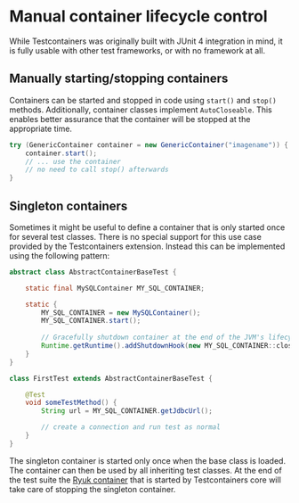 # Manual container lifecycle control

While Testcontainers was originally built with JUnit 4 integration in mind, it is fully usable with other test 
frameworks, or with no framework at all.

## Manually starting/stopping containers

Containers can be started and stopped in code using `start()` and `stop()` methods. Additionally, container classes
implement `AutoCloseable`. This enables better assurance that the container will be stopped at the appropriate time.

```java
try (GenericContainer container = new GenericContainer("imagename")) {
    container.start();
    // ... use the container
    // no need to call stop() afterwards
}
```

## Singleton containers

Sometimes it might be useful to define a container that is only started once for several test classes.
There is no special support for this use case provided by the Testcontainers extension.
Instead this can be implemented using the following pattern:

```java
abstract class AbstractContainerBaseTest {

    static final MySQLContainer MY_SQL_CONTAINER;

    static {
        MY_SQL_CONTAINER = new MySQLContainer();
        MY_SQL_CONTAINER.start();
        
        // Gracefully shutdown container at the end of the JVM's lifecycle.
        Runtime.getRuntime().addShutdownHook(new MY_SQL_CONTAINER::close));
    }
}

class FirstTest extends AbstractContainerBaseTest {

    @Test
    void someTestMethod() {
        String url = MY_SQL_CONTAINER.getJdbcUrl();

        // create a connection and run test as normal
    }
}
```

The singleton container is started only once when the base class is loaded.
The container can then be used by all inheriting test classes.
At the end of the test suite the [Ryuk container](https://github.com/testcontainers/moby-ryuk)
that is started by Testcontainers core will take care of stopping the singleton container.
